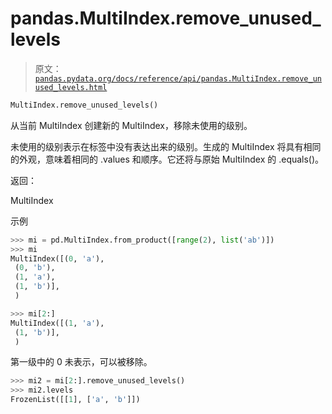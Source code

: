 # pandas.MultiIndex.remove_unused_levels

> 原文：[`pandas.pydata.org/docs/reference/api/pandas.MultiIndex.remove_unused_levels.html`](https://pandas.pydata.org/docs/reference/api/pandas.MultiIndex.remove_unused_levels.html)

```py
MultiIndex.remove_unused_levels()
```

从当前 MultiIndex 创建新的 MultiIndex，移除未使用的级别。

未使用的级别表示在标签中没有表达出来的级别。生成的 MultiIndex 将具有相同的外观，意味着相同的 .values 和顺序。它还将与原始 MultiIndex 的 .equals()。

返回：

MultiIndex

示例

```py
>>> mi = pd.MultiIndex.from_product([range(2), list('ab')])
>>> mi
MultiIndex([(0, 'a'),
 (0, 'b'),
 (1, 'a'),
 (1, 'b')],
 ) 
```

```py
>>> mi[2:]
MultiIndex([(1, 'a'),
 (1, 'b')],
 ) 
```

第一级中的 0 未表示，可以被移除。

```py
>>> mi2 = mi[2:].remove_unused_levels()
>>> mi2.levels
FrozenList([[1], ['a', 'b']]) 
```
